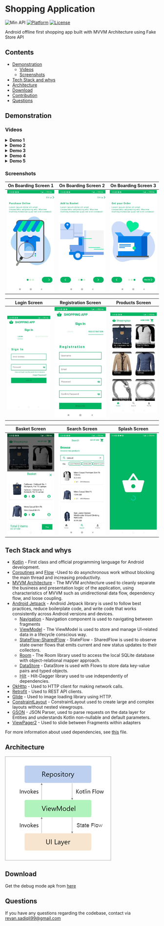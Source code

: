# Shopping Application

![Min API](https://img.shields.io/badge/API-21%2B-orange.svg?style=flat)
[![Platform](https://img.shields.io/badge/platform-Android-green.svg)](http://developer.android.com/index.html)
[![License](https://img.shields.io/badge/License-MIT-blue.svg)](https://opensource.org/licenses/MIT)

Android offline first shopping app built with MVVM Architecture using Fake Store API


## Contents
* [Demonstration](#demonstration)
  * [Videos](#videos)
  * [Screenshots](#screenshots)
* [Tech Stack and whys](#tech-stack)
* [Architecture](#architecture)
* [Download](#download)
* [Contribution](#contribution)
* [Questions](#questions)


## Demonstration
	
### Videos

<details>
<summary><b>Demo 1</b></summary>
</p>
<video src="https://user-images.githubusercontent.com/58227337/200204578-df29e67b-16c8-4165-8641-fac157db3fea.mp4"/>
</details>

<details>
<summary><b>Demo 2</b></summary>
</p>
<video src="https://user-images.githubusercontent.com/58227337/200204610-5ee19f72-b0c6-4daa-81d7-5e64bd0d0224.mp4"/>
</details>

<details>
<summary><b>Demo 3</b></summary>
</p>
<video src="https://user-images.githubusercontent.com/58227337/200205042-395e684c-39ec-43b4-90ae-d6c1c708e0c1.mp4"/>
</details>

<details>
<summary><b>Demo 4</b></summary>
</p>
<video src="https://user-images.githubusercontent.com/58227337/200204641-59521d1b-812b-407c-ae9d-eb20f167c944.mp4"/>
</details>

<details>
<summary><b>Demo 5</b></summary>
</p>
<video src="https://user-images.githubusercontent.com/58227337/200204659-ba298e1a-d754-40fc-800e-6087d0127f78.mp4"/>
</details>

### Screenshots

On Boarding Screen 1       | On Boarding Screen 2      | On Boarding Screen 3 
:-------------------------:|:-------------------------:|:-------------------------:
<img src="https://github.com/RavanSA/ShoppingApp/blob/master/preview_screen/onboarding_1.jpg"/>            |  <img src="https://github.com/RavanSA/ShoppingApp/blob/master/preview_screen/onboarding_2.jpg"/>  | <img src="https://github.com/RavanSA/ShoppingApp/blob/master/preview_screen/onboarding_3.jpg"/>  |

Login Screen               | Registration Screen       | Products Screen
:-------------------------:|:-------------------------:|:-------------------------:
<img src="https://github.com/RavanSA/ShoppingApp/blob/master/preview_screen/login.jpg"/>           |  <img src="https://github.com/RavanSA/ShoppingApp/blob/master/preview_screen/registration.jpg"/>              | <img src="https://github.com/RavanSA/ShoppingApp/blob/master/preview_screen/products.jpg"/>  |

Basket Screen              | Search Screen             | Splash Screen
:-------------------------:|:-------------------------:|:-------------------------:
<img src="https://github.com/RavanSA/ShoppingApp/blob/master/preview_screen/basket.jpg"/>           |  <img src="https://github.com/RavanSA/ShoppingApp/blob/master/preview_screen/search.jpg"/>              | <img src="https://github.com/RavanSA/ShoppingApp/blob/master/preview_screen/splash.jpg"/>  |

## Tech Stack and whys

- [Kotlin](https://kotlinlang.org/) - First class and official programming language for Android development.
- [Coroutines](https://kotlinlang.org/docs/reference/coroutines-overview.html) and [Flow](https://kotlinlang.org/docs/reference/coroutines/flow.html#asynchronous-flow) -Used to do asynchronous work without blocking the main thread and increasing productivity.
- [MVVM Architecture](https://developer.android.com/jetpack/guide) - The MVVM architecture used to cleanly separate the business and presentation logic of the application, using characteristics of MVVM such as unidirectional data flow, dependency flow, and loose coupling.
- [Android Jetpack](https://developer.android.com/jetpack) - Android Jetpack library is used to follow best practices, reduce boilerplate code, and write code that works consistently across Android versions and devices.
  - [Navigation](https://developer.android.com/jetpack/androidx/releases/navigation) - Navigation component is used to navigating between fragments
  - [ViewModel](https://developer.android.com/topic/libraries/architecture/viewmodel) - The ViewModel is used to store and manage UI-related data in a lifecycle conscious way.
  - [StateFlow-SharedFlow](https://developer.android.com/kotlin/flow/stateflow-and-sharedflow#stateflow) - StateFlow - SharedFlow is used to observe state owner flows that emits current and new status updates to their collectors.
  - [Room](https://developer.android.com/topic/libraries/architecture/room) - The Room library used to access the local SQLite database with object-relational mapper approach.
  - [DataStore](https://developer.android.com/topic/libraries/architecture/datastore) - DataStore is used with Flows to store data key-value pairs and typed objects.
  - [Hilt](https://developer.android.com/training/dependency-injection/hilt-android) - Hilt-Dagger library used to use independently of dependencies.
- [OkHttp](https://github.com/square/okhttp) - Used to HTTP client for making network calls.
- [Retrofit](https://github.com/square/retrofit) - Used to REST API clients.
- [Glide](https://github.com/bumptech/glide) - Used to image loading library using HTTP.
- [ConstraintLayout](https://developer.android.com/develop/ui/views/layout/constraint-layout) - ConstraintLayout used to create large and complex layouts without nested viewgroups.
- [GSON](https://github.com/google/gson) - JSON Parser, used to parse requests on the data layer for Entities and understands Kotlin non-nullable and default parameters.
- [ViewPager2](https://developer.android.com/jetpack/androidx/releases/viewpager2) - Used to slide between Fragments within adapters

For more information about used dependencies, see [this](https://github.com/RavanSA/ShoppingApp/blob/refactor/app/build.gradle) file.

## Architecture

![architecture](https://github.com/RavanSA/ShoppingApp/blob/master/preview_screen/mvvm.png)


## Download

Get the debug mode apk from [here](https://github.com/RavanSA/ShoppingApp/blob/master/demo/app-debug.apk)


## Questions

If you have any questions regarding the codebase, contact via revan.sadiqli99@gmail.com

